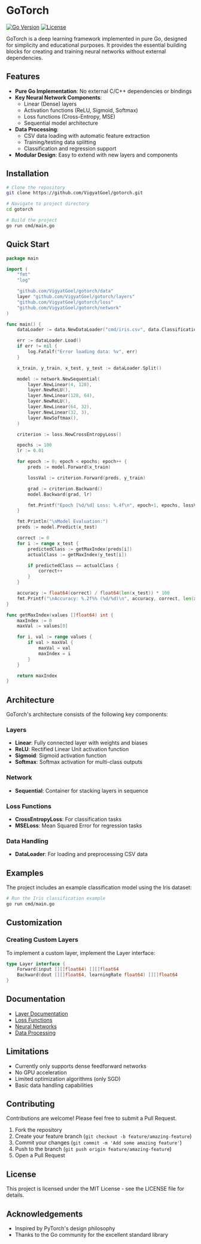 # GoTorch

[![Go Version](https://img.shields.io/badge/Go-1.24-blue.svg)](https://go.dev/)
[![License](https://img.shields.io/badge/license-MIT-green.svg)](LICENSE)

GoTorch is a deep learning framework implemented in pure Go, designed for simplicity and educational purposes. It provides the essential building blocks for creating and training neural networks without external dependencies.

## Features

- **Pure Go Implementation**: No external C/C++ dependencies or bindings
- **Key Neural Network Components**:
  - Linear (Dense) layers
  - Activation functions (ReLU, Sigmoid, Softmax)
  - Loss functions (Cross-Entropy, MSE)
  - Sequential model architecture
- **Data Processing**:
  - CSV data loading with automatic feature extraction
  - Training/testing data splitting
  - Classification and regression support
- **Modular Design**: Easy to extend with new layers and components

## Installation

```bash
# Clone the repository
git clone https://github.com/VigyatGoel/gotorch.git

# Navigate to project directory
cd gotorch

# Build the project
go run cmd/main.go
```

## Quick Start

```go
package main

import (
	"fmt"
	"log"

	"github.com/VigyatGoel/gotorch/data"
	layer "github.com/VigyatGoel/gotorch/layers"
	"github.com/VigyatGoel/gotorch/loss"
	"github.com/VigyatGoel/gotorch/network"
)

func main() {
	dataLoader := data.NewDataLoader("cmd/iris.csv", data.Classification)

	err := dataLoader.Load()
	if err != nil {
		log.Fatalf("Error loading data: %v", err)
	}

	x_train, y_train, x_test, y_test := dataLoader.Split()

	model := network.NewSequential(
		layer.NewLinear(4, 128),
		layer.NewReLU(),
		layer.NewLinear(128, 64),
		layer.NewReLU(),
		layer.NewLinear(64, 32),
		layer.NewLinear(32, 3),
		layer.NewSoftmax(),
	)

	criterion := loss.NewCrossEntropyLoss()

	epochs := 100
	lr := 0.01

	for epoch := 0; epoch < epochs; epoch++ {
		preds := model.Forward(x_train)

		lossVal := criterion.Forward(preds, y_train)

		grad := criterion.Backward()
		model.Backward(grad, lr)

		fmt.Printf("Epoch [%d/%d] Loss: %.4f\n", epoch+1, epochs, lossVal)
	}

	fmt.Println("\nModel Evaluation:")
	preds := model.Predict(x_test)

	correct := 0
	for i := range x_test {
		predictedClass := getMaxIndex(preds[i])
		actualClass := getMaxIndex(y_test[i])

		if predictedClass == actualClass {
			correct++
		}
	}

	accuracy := float64(correct) / float64(len(x_test)) * 100
	fmt.Printf("\nAccuracy: %.2f%% (%d/%d)\n", accuracy, correct, len(x_test))
}

func getMaxIndex(values []float64) int {
	maxIndex := 0
	maxVal := values[0]

	for i, val := range values {
		if val > maxVal {
			maxVal = val
			maxIndex = i
		}
	}

	return maxIndex
}
```

## Architecture

GoTorch's architecture consists of the following key components:

### Layers

- **Linear**: Fully connected layer with weights and biases
- **ReLU**: Rectified Linear Unit activation function
- **Sigmoid**: Sigmoid activation function
- **Softmax**: Softmax activation for multi-class outputs

### Network

- **Sequential**: Container for stacking layers in sequence

### Loss Functions

- **CrossEntropyLoss**: For classification tasks
- **MSELoss**: Mean Squared Error for regression tasks

### Data Handling

- **DataLoader**: For loading and preprocessing CSV data

## Examples

The project includes an example classification model using the Iris dataset:

```bash
# Run the Iris classification example
go run cmd/main.go
```

## Customization

### Creating Custom Layers

To implement a custom layer, implement the Layer interface:

```go
type Layer interface {
    Forward(input [][]float64) [][]float64
    Backward(dout [][]float64, learningRate float64) [][]float64
}
```

## Documentation

- [Layer Documentation](layers/)
- [Loss Functions](loss/)
- [Neural Networks](network/)
- [Data Processing](data/)

## Limitations

- Currently only supports dense feedforward networks
- No GPU acceleration
- Limited optimization algorithms (only SGD)
- Basic data handling capabilities

## Contributing

Contributions are welcome! Please feel free to submit a Pull Request.

1. Fork the repository
2. Create your feature branch (`git checkout -b feature/amazing-feature`)
3. Commit your changes (`git commit -m 'Add some amazing feature'`)
4. Push to the branch (`git push origin feature/amazing-feature`)
5. Open a Pull Request

## License

This project is licensed under the MIT License - see the LICENSE file for details.

## Acknowledgements

- Inspired by PyTorch's design philosophy
- Thanks to the Go community for the excellent standard library
